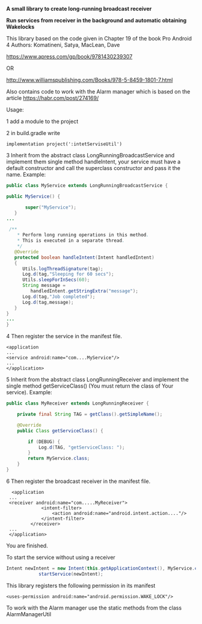 **A small library to create long-running broadcast receiver**

**Run services from receiver in the background and automatic obtaining Wakelocks**

This library based on the code given in Chapter 19 of the book Pro Android 4
Authors: Komatineni, Satya, MacLean, Dave

https://www.apress.com/gp/book/9781430239307

OR

http://www.williamspublishing.com/Books/978-5-8459-1801-7.html

Also contains code to work with the Alarm manager which is based on the article
https://habr.com/post/274169/


Usage:

1 add a module to the project

2 in build.gradle write
```
implementation project(':intetServiseUtil')
```
3  Inherit from the abstract class LongRunningBroadcastService and implement them
 single method handleIntent, your service must have a default constructor and call
 the superclass constructor and pass it the name. Example:

 ```Java
 public class MyService extends LongRunningBroadcastService {

 public MyService() {

        super("MyService");
    }
 ...

  /**
     * Perform long running operations in this method.
     * This is executed in a separate thread.
     */
    @Override
    protected boolean handleIntent(Intent handledIntent)
    {
       Utils.logThreadSignature(tag);
       Log.d(tag,"Sleeping for 60 secs");
       Utils.sleepForInSecs(60);
       String message =
          handledIntent.getStringExtra("message");
       Log.d(tag,"Job completed");
       Log.d(tag,message);
    }
 }
 ...
 }
 ```

4 Then register the service in the manifest file.
 ```
 <application
 ...
 <service android:name="com....MyService"/>
 ...
 </application>
 ```
5  Inherit from the abstract class LongRunningReceiver and implement the single method getServiceClass()
(You must return the class of Your service). Example:
 ```Java
 public class MyReceiver extends LongRunningReceiver {

     private final String TAG = getClass().getSimpleName();

     @Override
     public Class getServiceClass() {

         if (DEBUG) {
             Log.d(TAG, "getServiceClass: ");
         }
         return MyService.class;
     }
 }

 ```

6 Then register the broadcast receiver in the
 manifest file.

 ```
   <application
  ...
  <receiver android:name="com.....MyReceiver">
              <intent-filter>
                  <action android:name="android.intent.action...."/>
              </intent-filter>
          </receiver>
  ...
  </application>
  ```
  You are finished.

  To start the service without using a receiver
  ```java
  Intent newIntent = new Intent(this.getApplicationContext(), MyService.class);
              startService(newIntent);
  ```

 This library registers the following permission in its manifest

 ```
 <uses-permission android:name="android.permission.WAKE_LOCK"/>
 ```

To work with the Alarm manager use the static methods from the class AlarmManagerUtil
